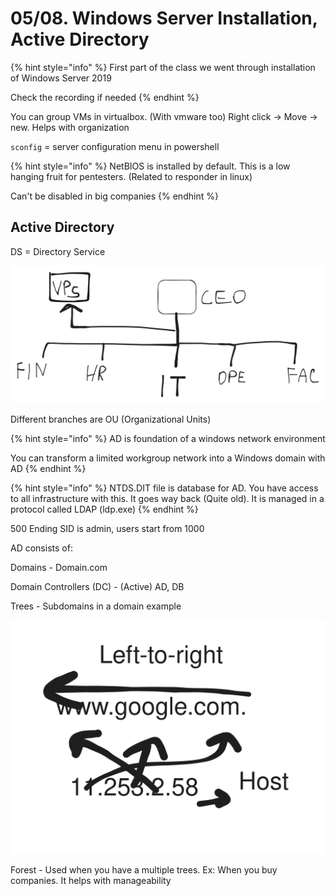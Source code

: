 # 05/08. Windows Server Installation, Active Directory

{% hint style="info" %}
First part of the class we went through installation of Windows Server 2019

Check the recording if needed
{% endhint %}

You can group VMs in virtualbox. (With vmware too) Right click -> Move -> new. Helps with organization

`sconfig` = server configuration menu in powershell

{% hint style="info" %}
NetBIOS is installed by default. This is a low hanging fruit for pentesters. (Related to responder in linux)

Can't be disabled in big companies
{% endhint %}

## Active Directory

DS = Directory Service

<img src="../../.gitbook/assets/file.excalidraw (1).svg" alt="Directory Service" class="gitbook-drawing">

Different branches are OU (Organizational Units)

{% hint style="info" %}
AD is foundation of a windows network environment

You can transform a limited workgroup network into a Windows domain with AD
{% endhint %}

{% hint style="info" %}
NTDS.DIT file  is database for AD. You have access to all infrastructure with this. It goes way back (Quite old). It is managed in a protocol called LDAP (ldp.exe)
{% endhint %}

500 Ending SID is admin, users start from 1000

AD consists of:

Domains - Domain.com

Domain Controllers (DC) - (Active) AD, DB

Trees - Subdomains in a domain example

<img src="../../.gitbook/assets/file.excalidraw.svg" alt="DNS Basic Workflow" class="gitbook-drawing">

Forest - Used when you have a multiple trees. Ex: When you buy companies. It helps with manageability

